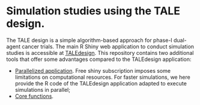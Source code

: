 # Simulation studies using the TALE design.

The TALE design is a simple algorithm-based approach for phase-I dual-agent cancer trials. The main R Shiny web application
to conduct simulation studies is accessible at [TALEdesign]( https://6kp5ow-francesco-mariani.shinyapps.io/TALEdesign/.).
This repository contains two additional tools that offer some advantages compared to the TALEdesign application:

- [Parallelized application](https://github.com/framar1997/TALEdesign/blob/main/TALE_application_parallelized.R).
  Free shiny subscription imposes some limitations on computational resources. For faster simulations, we here provide the R code of the TALEdesign application
  adapted to execute simulations in parallel;
- [Core functions](https://github.com/framar1997/TALEdesign/tree/main/core_functions).
